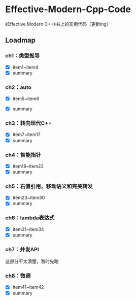 # Effective-Modern-Cpp-Code
《Effective Modern C++》书上的实例代码（更新ing）

## Loadmap

### ch1：类型推导

- [x] item1~item4
- [x] summary

### ch2：auto

- [x] item5~item6
- [x] summary


### ch3：转向现代C++

- [x] item7~item17
- [x] summary

### ch4：智能指针

- [x] item18~item22
- [x] summary

### ch5：右值引用，移动语义和完美转发

- [x] item23~item30
- [x] summary

### ch6：lambda表达式

- [x] item31~item34
- [x] summary

### ch7：并发API

这部分不太清楚，暂时先略

### ch8：微调

- [x] item41~item42
- [x] summary